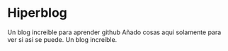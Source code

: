 # Hiperblog
Un blog increible para aprender github
Añado cosas aqui solamente para ver si asi se puede.
Un blog increible.
